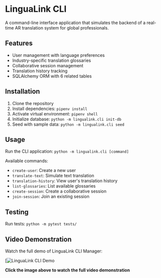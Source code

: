 # LinguaLink CLI

A command-line interface application that simulates the backend of a real-time AR translation system for global professionals.

## Features

- User management with language preferences
- Industry-specific translation glossaries
- Collaborative session management
- Translation history tracking
- SQLAlchemy ORM with 6 related tables

## Installation

1. Clone the repository
2. Install dependencies: `pipenv install`
3. Activate virtual environment: `pipenv shell`
4. Initialize database: `python -m lingualink.cli init-db`
5. Seed with sample data: `python -m lingualink.cli seed`

## Usage

Run the CLI application: `python -m lingualink.cli [command]`

Available commands:
- `create-user`: Create a new user
- `translate-text`: Simulate text translation
- `translation-history`: View user's translation history
- `list-glossaries`: List available glossaries
- `create-session`: Create a collaborative session
- `join-session`: Join an existing session

## Testing

Run tests: `python -m pytest tests/`

## Video Demonstration

Watch the full demo of LinguaLink CLI Manager:

[![LinguaLink CLI Demo](https://www.loom.com/share/e811c9ec027d45e1baeecd9a517e3a96?sid=dff0b767-579f-4e13-ae1a-0313f0ecdbb8)

**Click the image above to watch the full video demonstration**